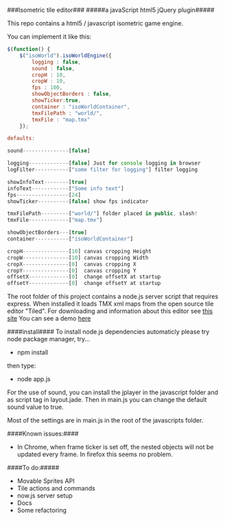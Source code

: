 ###Isometric tile editor###
#####a javaScript html5 jQuery plugin#####
 
<p>This repo contains a html5 / javascript isometric game engine.</p> 

You can implement it like this:
```javascript
$(function() {
	$("isoWorld").isoWorldEngine({
		logging : false,
		sound : false,
		cropH : 10,
		cropW : 10,
		fps : 100,
		showObjectBorders : false,
		showTicker:true,
		container : "isoWorldContainer",
		tmxFilePath : "world/",
		tmxFile : "map.tmx"
	});

defaults:

sound---------------[false]

logging-------------[false] Just for console logging in browser
logFilter-----------["some filter for logging"] filter logging

showInfoText--------[true] 
infoText------------["Some info text"]
fps-----------------[24]
showTicker----------[false] show fps indicator

tmxFilePath---------["world/"] folder placed in public, slash!
tmxFile-------------["map.tmx"] 

showObjectBorders---[true] 
container-----------["isoWorldContainer"]

cropH---------------[10] canvas cropping Height
cropW---------------[10] canvas cropping Width
cropX---------------[0]  canvas cropping X
cropY---------------[0]  canvas cropping Y
offsetX-------------[0]  change offsetX at startup
offsetY-------------[0]  change offsetY at startup

```
The root folder of this project contains a node.js server script that requires express. When installed it loads TMX xml maps from the open source tile editor "Tiled". For downloading and information about this editor see [this site](http://www.mapeditor.org/)
You can see a demo [here](http://rstr74.github.com/iso-tile-world-engine/)

####install####
To install node.js dependencies automaticly please try node package manager, try...

- npm install

then type:

- node app.js

For the use of sound, you can install the jplayer in the javascript folder and as script tag in layout.jade. Then in main.js you can change the default sound value to true.

Most of the settings are in main.js in the root of the javascripts folder.

####Known issues:####
- In Chrome, when frame ticker is set off, the nested objects will not be updated every frame. In firefox this seems no problem.

####To do:#####
- Movable Sprites API
- Tile actions and commands
- now.js server setup
- Docs
- Some refactoring